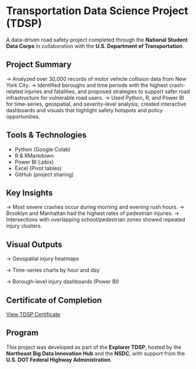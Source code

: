 # Transportation Data Science Project (TDSP)

A data-driven road safety project completed through the **National Student Data Corps** in collaboration with the **U.S. Department of Transportation**.

## Project Summary
-> Analyzed over 30,000 records of motor vehicle collision data from New York City.
-> Identified boroughs and time periods with the highest crash-related injuries and fatalities, and proposed strategies to support safer road infrastructure for vulnerable road users.
-> Used Python, R, and Power BI for time-series, geospatial, and severity-level analysis; created interactive dashboards and visuals that highlight safety hotspots and policy opportunities.

## Tools & Technologies
- Python (Google Colab)
- R & RMarkdown
- Power BI (.pbix)
- Excel (Pivot tables)
- GitHub (project sharing)

## Key Insights
-> Most severe crashes occur during morning and evening rush hours.
-> Brooklyn and Manhattan had the highest rates of pedestrian injuries.
-> Intersections with overlapping school/pedestrian zones showed repeated injury clusters.

## Visual Outputs
->  Geospatial injury heatmaps

->  Time-series charts by hour and day

->  Borough-level injury dashboards (Power BI)

## Certificate of Completion
[View TDSP Certificate](https://drive.google.com/file/d/1mlu7YLBL3PVoRnP71pamC3YQ7QxuMoP1/view?usp=share_link)

## Program
This project was developed as part of the **Explorer TDSP**, hosted by the **Northeast Big Data Innovation Hub** and the **NSDC**, with support from the **U.S. DOT Federal Highway Administration**.
